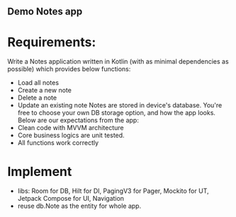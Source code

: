## Demo Notes app
# Requirements:
Write a Notes application written in Kotlin (with as minimal dependencies as possible) which
provides below functions:
- Load all notes
- Create a new note
- Delete a note
- Update an existing note Notes are stored in device's database.
  You're free to choose your own DB storage option, and how the app looks. Below are our
  expectations from the app:
- Clean code with MVVM architecture
- Core business logics are unit tested.
- All functions work correctly

# Implement

- libs: Room for DB, Hilt for DI, PagingV3 for Pager, Mockito for UT, Jetpack Compose for UI, Navigation
- reuse db.Note as the entity for whole app.